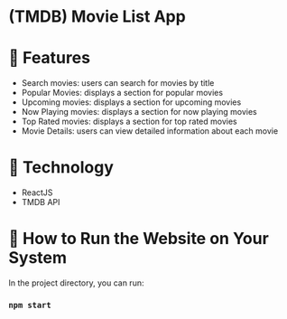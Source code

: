 # (TMDB) Movie List App

# 🍿 Features 
- Search movies: users can search for movies by title
- Popular Movies: displays a section for popular movies
- Upcoming movies: displays a section for upcoming movies
- Now Playing movies: displays a section for now playing movies
- Top Rated movies: displays a section for top rated movies
- Movie Details: users can view detailed information about each movie

# 🍿 Technology

- ReactJS
- TMDB API

# 🍿 How to Run the Website on Your System

In the project directory, you can run:

### `npm start`